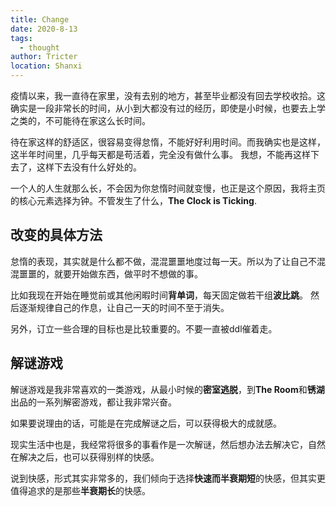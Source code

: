 ```yaml
---
title: Change
date: 2020-8-13
tags: 
  - thought
author: Tricter
location: Shanxi
---
```


疫情以来，我一直待在家里，没有去别的地方，甚至毕业都没有回去学校收拾。这确实是一段非常长的时间，从小到大都没有过的经历，即使是小时候，也要去上学之类的，不可能待在家这么长时间。

待在家这样的舒适区，很容易变得怠惰，不能好好利用时间。而我确实也是这样，这半年时间里，几乎每天都是苟活着，完全没有做什么事。
我想，不能再这样下去了，这样下去没有什么好处的。

一个人的人生就那么长，不会因为你怠惰时间就变慢，也正是这个原因，我将主页的核心元素选择为钟。不管发生了什么，**The Clock is Ticking**.

## 改变的具体方法

怠惰的表现，其实就是什么都不做，混混噩噩地度过每一天。所以为了让自己不混混噩噩的，就要开始做东西，做平时不想做的事。

比如我现在开始在睡觉前或其他闲暇时间**背单词**，每天固定做若干组**波比跳**。
然后逐渐规律自己的作息，让自己一天的时间不至于消失。

另外，订立一些合理的目标也是比较重要的。不要一直被ddl催着走。

## 解谜游戏

解谜游戏是我非常喜欢的一类游戏，从最小时候的**密室逃脱**，到**The Room**和**锈湖**出品的一系列解密游戏，都让我非常兴奋。

如果要说理由的话，可能是在完成解谜之后，可以获得极大的成就感。

现实生活中也是，我经常将很多的事看作是一次解谜，然后想办法去解决它，自然在解决之后，也可以获得别样的快感。

说到快感，形式其实非常多的，我们倾向于选择**快速而半衰期短**的快感，但其实更值得追求的是那些**半衰期长**的快感。